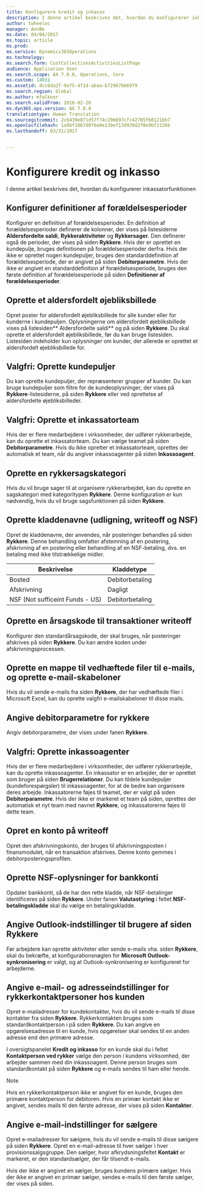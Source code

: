 ```yaml
---
title: Konfigurere kredit og inkasso
description: I denne artikel beskrives det, hvordan du konfigurerer inkassatorfunktionen
author: twheeloc
manager: AnnBe
ms.date: 04/04/2017
ms.topic: article
ms.prod: 
ms.service: Dynamics365Operations
ms.technology: 
ms.search.form: CustCollectionsActivitiesListPage
audience: Application User
ms.search.scope: AX 7.0.0, Operations, Core
ms.custom: 14031
ms.assetid: dcc6da2f-9af5-4f1d-abaa-b72967b66979
ms.search.region: Global
ms.author: mfalkner
ms.search.validFrom: 2016-02-28
ms.dyn365.ops.version: AX 7.0.0
translationtype: Human Translation
ms.sourcegitcommit: 2cb439e871d57f74c296697cfc42705fb0121bb7
ms.openlocfilehash: 1a9bf1067d0f6e0e139ef13d939d2f0e9bf2126b
ms.lasthandoff: 03/31/2017


---
```


# <a name="set-up-credit-and-collections"></a>Konfigurere kredit og inkasso

I denne artikel beskrives det, hvordan du konfigurerer inkassatorfunktionen

<a name="set-up-aging-period-definitions"></a>Konfigurer definitioner af forældelsesperioder
-------------------------------

Konfigurer en definition af forældelsesperioder. En definition af forældelsesperioder definerer de kolonner, der vises på listesiderne **Aldersfordelte saldi**, **Rykkeraktiviteter** og **Rykkersager**. Den definerer også de perioder, der vises på siden **Rykkere**. Hvis der er oprettet en kundepulje, bruges definitionen på forældelsesperioder derfra. Hvis der ikke er oprettet nogen kundepuljer, bruges den standarddefinition af forældelsesperiode, der er angivet på siden **Debitorparametre**. Hvis der ikke er angivet en standarddefinition af forældelsesperiode, bruges den første definition af forældelsesperiode på siden **Definitioner af forældelsesperioder**.

## <a name="create-an-aging-snapshot"></a>Oprette et aldersfordelt øjebliksbillede
Opret poster for aldersfordelt øjebliksbillede for alle kunder eller for kunderne i kundepuljen. Oplysningerne om aldersfordelt øjebliksbillede vises på listesiden** Aldersfordelte saldi** og på siden **Rykkere**. Du skal oprette et aldersfordelt øjebliksbillede, før du kan bruge listesiden. Listesiden indeholder kun oplysninger om kunder, der allerede er oprettet et aldersfordelt øjebliksbillede for.

## <a name="optional-set-up-customer-pools"></a>Valgfri: Oprette kundepuljer
Du kan oprette kundepuljer, der repræsenterer grupper af kunder. Du kan bruge kundepuljer som filtre for de kundeoplysninger, der vises på **Rykkere**-listesiderne, på siden **Rykkere** eller ved oprettelse af aldersfordelte øjebliksbilleder.

## <a name="optional-create-a-collections-team"></a>Valgfri: Oprette et inkassatorteam
Hvis der er flere medarbejdere i virksomheder, der udfører rykkerarbejde, kan du oprette et inkassatorteam. Du kan vælge teamet på siden **Debitorparametre**. Hvis du ikke opretter et inkassatorteam, oprettes der automatisk et team, når du angiver inkassoagenter på siden **Inkassoagent**.

## <a name="set-up-a-collections-case-category"></a>Oprette en rykkersagskategori
Hvis du vil bruge sager til at organisere rykkerarbejdet, kan du oprette en sagskategori med kategoritypen **Rykkere**. Denne konfiguration er kun nødvendig, hvis du vil bruge sagsfunktionen på siden **Rykkere**.

## <a name="set-up-journal-names-settlement-writeoff-and-nsf"></a>Oprette kladdenavne (udligning, writeoff og NSF)
Opret de kladdenavne, der anvendes, når posteringer behandles på siden **Rykkere**. Denne behandling omfatter afstemning af en postering, afskrivning af en postering eller behandling af en NSF-betaling, dvs. en betaling med ikke tilstrækkelige midler.

| Beskrivelse | Kladdetype     |
|-------------|------------------|
| Bosted  | Debitorbetaling |
| Afskrivning   | Dagligt            |
| NSF (Not sufficeint Funds - US)         | Debitorbetaling |

## <a name="set-up-a-reason-code-for-writeoff-transactions"></a>Oprette en årsagskode til transaktioner writeoff
Konfigurer den standardårsagskode, der skal bruges, når posteringer afskrives på siden **Rykkere**. Du kan ændre koden under afskrivningsprocessen.

## <a name="set-up-a-folder-for-email-attachments-and-create-email-templates"></a>Oprette en mappe til vedhæftede filer til e-mails, og oprette e-mail-skabeloner
Hvis du vil sende e-mails fra siden **Rykkere**, der har vedhæftede filer i Microsoft Excel, kan du oprette valgfri e-mailskabeloner til disse mails.

## <a name="set-up-accounts-receivable-parameters-for-collections"></a>Angive debitorparametre for rykkere
Angiv debitorparametre, der vises under fanen **Rykkere**.

## <a name="optional-set-up-collections-agents"></a>Valgfri: Oprette inkassoagenter
Hvis der er flere medarbejdere i virksomheder, der udfører rykkerarbejde, kan du oprette inkassoagenter. En inkassator er en arbejder, der er oprettet som bruger på siden **Brugerrelationer**. Du kan tildele kundepuljer (kundeforespørgsler) til inkassoagenter, for at de bedre kan organisere deres arbejde. Inkassatorerne føjes til teamet, der er valgt på siden **Debitorparametre**. Hvis der ikke er markeret et team på siden, oprettes der automatisk et nyt team med navnet **Rykkere**, og inkassatorerne føjes til dette team.

## <a name="set-up-a-writeoff-account"></a>Opret en konto på writeoff
Opret den afskrivningskonto, der bruges til afskrivningsposten i finansmodulet, når en transaktion afskrives. Denne konto gemmes i debitorposteringsprofilen.

## <a name="set-up-nsf-information-for-bank-accounts"></a>Oprette NSF-oplysninger for bankkonti
Opdater bankkonti, så de har den rette kladde, når NSF-betalinger identificeres på siden **Rykkere**. Under fanen **Valutastyring** i feltet **NSF-betalingskladde** skal du vælge en betalingskladde.

## <a name="set-up-outlook-settings-for-users-of-the-collections-page"></a>Angive Outlook-indstillinger til brugere af siden Rykkere
Før arbejdere kan oprette aktiviteter eller sende e-mails vha. siden **Rykkere**, skal du bekræfte, at konfigurationsnøglen for **Microsoft Outlook-synkronisering** er valgt, og at Outlook-synkronisering er konfigureret for arbejderne.

## <a name="set-up-email-and-address-settings-for-collections-customer-contacts"></a>Angive e-mail- og adresseindstillinger for rykkerkontaktpersoner hos kunden
Opret e-mailadresser for kundekontakter, hvis du vil sende e-mails til disse kontakter fra siden **Rykkere**. Rykkerkontakten bruges som standardkontaktperson i på siden **Rykkere**. Du kan angive en opgørelsesadresse til en kunde, hvis opgørelser skal sendes til en anden adresse end den primære adresse. 

I oversigtspanelet **Kredit og inkasso** for en kunde skal du i feltet **Kontaktperson ved rykker** vælge den person i kundens virksomhed, der arbejder sammen med din inkassoagent. Denne person bruges som standardkontakt på siden **Rykkere** og e-mails sendes til ham eller hende. 

> [!NOTE] 
> Hvis en rykkerkontaktperson ikke er angivet for en kunde, bruges den primære kontaktperson for debitoren. Hvis en primær kontakt ikke er angivet, sendes mails til den første adresse, der vises på siden **Kontakter**.

## <a name="set-up-email-settings-for-salespeople"></a>Angive e-mail-indstillinger for sælgere
Opret e-mailadresser for sælgere, hvis du vil sende e-mails til disse sælgere på siden **Rykkere**. Opret en e-mail-adresse til hver sælger i hver provisionssalgsgruppe. Den sælger, hvor afkrydsningsfeltet **Kontakt** er markeret, er den standardsælger, der får tilsendt e-mails. 

Hvis der ikke er angivet en sælger, bruges kundens primære sælger. Hvis der ikke er angivet en primær sælger, sendes e-mails til den første sælger, der vises på siden.


